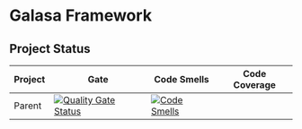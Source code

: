 # Galasa Framework
## Project Status
| Project | Gate | Code Smells | Code Coverage |
| ------- | ---- | ----------- | ------------- |
| Parent | [![Quality Gate Status](https://sonarqube.galasa.dev/api/project_badges/measure?project=dev.galasa%3Agalasa-parent&metric=alert_status)](https://sonarqube.galasa.dev/dashboard?id=dev.galasa%3Agalasa-parent) | [![Code Smells](https://sonarqube.galasa.dev/api/project_badges/measure?project=dev.galasa%3Agalasa-parent&metric=code_smells)](https://sonarqube.galasa.dev/dashboard?id=dev.galasa%3Agalasa-parent) | | 
